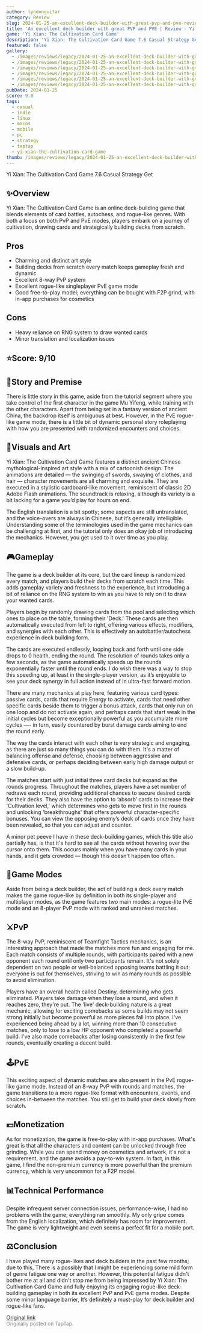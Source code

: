 ```yaml
---
author: lyndonguitar
category: Review
slug: 2024-01-25-an-excellent-deck-builder-with-great-pvp-and-pve-review-yi-xian-the-cultivation-card-g
title: 'An excellent deck builder with great PVP and PVE | Review - Yi Xian: The Cultivation Card Game'
game: 'Yi Xian: The Cultivation Card Game'
description: 'Yi Xian: The Cultivation Card Game 7.6 Casual Strategy Get'
featured: false
gallery:
  - /images/reviews/legacy/2024-01-25-an-excellent-deck-builder-with-great-pvp-and-pve--review---yi-xian-the-cultivation-card-g-0.avif
  - /images/reviews/legacy/2024-01-25-an-excellent-deck-builder-with-great-pvp-and-pve--review---yi-xian-the-cultivation-card-g-1.avif
  - /images/reviews/legacy/2024-01-25-an-excellent-deck-builder-with-great-pvp-and-pve--review---yi-xian-the-cultivation-card-g-2.avif
  - /images/reviews/legacy/2024-01-25-an-excellent-deck-builder-with-great-pvp-and-pve--review---yi-xian-the-cultivation-card-g-3.avif
  - /images/reviews/legacy/2024-01-25-an-excellent-deck-builder-with-great-pvp-and-pve--review---yi-xian-the-cultivation-card-g-4.avif
  - /images/reviews/legacy/2024-01-25-an-excellent-deck-builder-with-great-pvp-and-pve--review---yi-xian-the-cultivation-card-g-5.avif
pubDate: 2024-01-25
score: 9.0
tags:
  - casual
  - indie
  - linux
  - macos
  - mobile
  - pc
  - strategy
  - taptap
  - yi-xian-the-cultivation-card-game
thumb: /images/reviews/legacy/2024-01-25-an-excellent-deck-builder-with-great-pvp-and-pve--review---yi-xian-the-cultivation-card-g-0.avif
---
```


Yi Xian: The Cultivation Card Game
7.6
Casual
Strategy
Get


## ✨Overview
Yi Xian: The Cultivation Card Game is an online deck-building game that blends elements of card battles, autochess, and rogue-like genres. With both a focus on both PvP and PvE modes, players embark on a journey of cultivation, drawing cards and strategically building decks from scratch.




## Pros
- Charming and distinct art style
- Building decks from scratch every match keeps gameplay fresh and dynamic
- Excellent 8-way PvP system
- Excellent rogue-like singleplayer PvE game mode
- Good free-to-play model; everything can be bought with F2P grind, with in-app purchases for cosmetics





## Cons
- Heavy reliance on RNG system to draw wanted cards
- Minor translation and localization issues



## ⭐️Score: 9/10


## 📖Story and Premise
There is little story in this game, aside from the tutorial segment where you take control of the first character in the game Mu Yifeng, while training with the other characters. Apart from being set in a fantasy version of ancient China, the backdrop itself is ambiguous at best. However, in the PvE rogue-like game mode, there is a little bit of dynamic personal story roleplaying with how you are presented with randomized encounters and choices.


## 🎨Visuals and Art
Yi Xian: The Cultivation Card Game features a distinct ancient Chinese mythological-inspired art style with a mix of cartoonish design. The animations are detailed — the swinging of swords, swaying of clothes, and hair — character movements are all charming and exquisite. They are executed in a stylistic cardboard-like movement, reminiscent of classic 2D Adobe Flash animations. The soundtrack is relaxing, although its variety is a bit lacking for a game you’d play for hours on end.

The English translation is a bit spotty; some aspects are still untranslated, and the voice-overs are always in Chinese, but it’s generally intelligible. Understanding some of the terminologies used in the game mechanics can be challenging at first, and the tutorial only does an okay job of introducing the mechanics. However, you get used to it over time as you play.


## 🎮Gameplay
The game is a deck builder at its core, but the card lineup is randomized every match, and players build their decks from scratch each time. This adds gameplay variety and freshness to the experience, but introducing a bit of reliance on the RNG system to win as you have to rely on it to draw your wanted cards.

Players begin by randomly drawing cards from the pool and selecting which ones to place on the table, forming their 'Deck.' These cards are then automatically executed from left to right, offering various effects, modifiers, and synergies with each other. This is effectively an autobattler/autochess experience in deck building form.

The cards are executed endlessly, looping back and forth until one side drops to 0 health, ending the round. The resolution of rounds takes only a few seconds, as the game automatically speeds up the rounds exponentially faster until the round ends. I do wish there was a way to stop this speeding up, at least in the single-player version, as it’s enjoyable to see your deck synergy in full action instead of in ultra-fast forward motion.

There are many mechanics at play here, featuring various card types: passive cards, cards that require Energy to activate, cards that need other specific cards beside them to trigger a bonus attack, cards that only run on one loop and do not activate again, and perhaps cards that start weak in the initial cycles but become exceptionally powerful as you accumulate more cycles —- in turn, easily countered by burst damage cards aiming to end the round early.

The way the cards interact with each other is very strategic and engaging, as there are just so many things you can do with them. It's a matter of balancing offense and defense, choosing between aggressive and defensive cards, or perhaps deciding between early high damage output or a slow build-up.

The matches start with just initial three card decks but expand as the rounds progress. Throughout the matches, players have a set number of redraws each round, providing additional chances to secure desired cards for their decks. They also have the option to ‘absorb’ cards to increase their 'Cultivation level,' which determines who gets to move first in the rounds and unlocking 'breakthroughs' that offers powerful character-specific bonuses. You can view the opposing enemy’s deck of cards once they have been revealed, so that you can adjust and counter.

A minor pet peeve I have in these deck-building games, which this title also partially has, is that it's hard to see all the cards without hovering over the cursor onto them. This occurs mainly when you have many cards in your hands, and it gets crowded — though this doesn't happen too often.


## 📜Game Modes
Aside from being a deck builder, the act of building a deck every match makes the game rogue-like by definition in both its single-player and multiplayer modes, as the game features two main modes: a rogue-lite PvE mode and an 8-player PvP mode with ranked and unranked matches.


## ⚔️PvP
The 8-way PvP, reminiscent of Teamfight Tactics mechanics, is an interesting approach that made the matches more fun and engaging for me. Each match consists of multiple rounds, with participants paired with a new opponent each round until only two participants remain. It's not solely dependent on two people or well-balanced opposing teams battling it out; everyone is out for themselves, striving to win as many rounds as possible to avoid elimination.

Players have an overall health called Destiny, determining who gets eliminated. Players take damage when they lose a round, and when it reaches zero, they're out. The 'live' deck-building nature is a great mechanic, allowing for exciting comebacks as some builds may not seem strong initially but become powerful as more pieces fall into place. I've experienced being ahead by a lot, winning more than 10 consecutive matches, only to lose to a low HP opponent who completed a powerful build. I've also made comebacks after losing consistently in the first few rounds, eventually creating a decent build.


## 🕹PvE
This exciting aspect of dynamic matches are also present in the PvE rogue-like game mode. Instead of an 8-way PvP with rounds and matches, the game transitions to a more rogue-like format with encounters, events, and choices in-between the matches. You still get to build your deck slowly from scratch.


## 💵Monetization
As for monetization, the game is free-to-play with in-app purchases. What's great is that all the characters and content can be unlocked through free grinding. While you can spend money on cosmetics and artwork, it's not a requirement, and the game avoids a pay-to-win system. In fact, in this game, I find the non-premium currency is more powerful than the premium currency, which is very uncommon for a F2P model.


## 📊Technical Performance
Despite infrequent server connection issues, performance-wise, I had no problems with the game; everything ran smoothly. My only gripe comes from the English localization, which definitely has room for improvement. The game is very lightweight and even seems a perfect fit for a mobile port.


## ⚖️Conclusion
I have played many rogue-likes and deck builders in the past few months; due to this, There is a possibly that I might be experiencing some mild form of genre fatigue one way or another. However, this potential fatigue didn't bother me at all and didn't stop me from being impressed by Yi Xian: The Cultivation Card Game and fully enjoying its engaging rogue-like deck-building gameplay in both its excellent PvP and PvE game modes. Despite some minor language barrier, It’s definitely a must-play for deck builder and rogue-like fans.

[Original link](https://www.taptap.io/post/6866609)<br><span style="font-size: 0.95em; color: #888;">Originally posted on TapTap.</span>